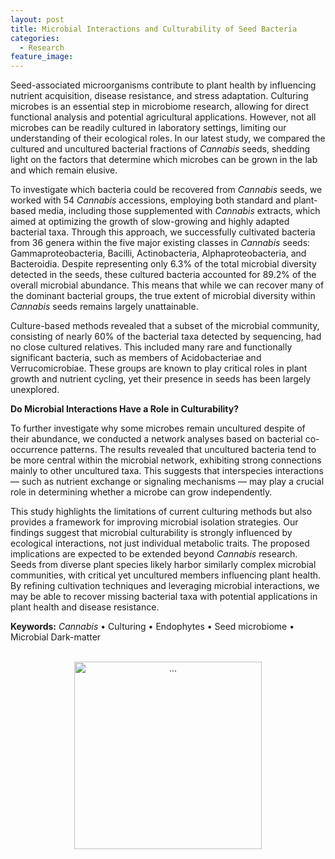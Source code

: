 ```yaml
---
layout: post
title: Microbial Interactions and Culturability of Seed Bacteria
categories:
  - Research
feature_image:
---
```


Seed-associated microorganisms contribute to plant health by influencing nutrient acquisition, disease resistance, and stress adaptation. Culturing microbes is an essential step in microbiome research, allowing for direct functional analysis and potential agricultural applications. However, not all microbes can be readily cultured in laboratory settings, limiting our understanding of their ecological roles. In our latest study, we compared the cultured and uncultured bacterial fractions of _Cannabis_ seeds, shedding light on the factors that determine which microbes can be grown in the lab and which remain elusive. 

To investigate which bacteria could be recovered from _Cannabis_ seeds, we worked with 54 _Cannabis_ accessions, employing both standard and plant-based media, including those supplemented with _Cannabis_ extracts, which aimed at optimizing the growth of slow-growing and highly adapted bacterial taxa. Through this approach, we successfully cultivated bacteria from 36 genera within the five major existing classes in _Cannabis_ seeds: Gammaproteobacteria, Bacilli, Actinobacteria, Alphaproteobacteria, and Bacteroidia. Despite representing only 6.3% of the total microbial diversity detected in the seeds, these cultured bacteria accounted for 89.2% of the overall microbial abundance. This means that while we can recover many of the dominant bacterial groups, the true extent of microbial diversity within _Cannabis_ seeds remains largely unattainable.

Culture-based methods revealed that a subset of the microbial community, consisting of nearly 60% of the bacterial taxa detected by sequencing, had no close cultured relatives. This included many rare and functionally significant bacteria, such as members of Acidobacteriae and Verrucomicrobiae. These groups are known to play critical roles in plant growth and nutrient cycling, yet their presence in seeds has been largely unexplored.

**Do Microbial Interactions Have a Role in Culturability?**

To further investigate why some microbes remain uncultured despite of their abundance, we conducted a network analyses based on bacterial co-occurrence patterns. The results revealed that uncultured bacteria tend to be more central within the microbial network, exhibiting strong connections mainly to other uncultured taxa. This suggests that interspecies interactions — such as nutrient exchange or signaling mechanisms — may play a crucial role in determining whether a microbe can grow independently.

This study highlights the limitations of current culturing methods but also provides a framework for improving microbial isolation strategies. Our findings suggest that microbial culturability is strongly influenced by ecological interactions, not just individual metabolic traits. The proposed implications are expected to be extended beyond _Cannabis_ research. Seeds from diverse plant species likely harbor similarly complex microbial communities, with critical yet uncultured members influencing plant health. By refining cultivation techniques and leveraging microbial interactions, we may be able to recover missing bacterial taxa with potential applications in plant health and disease resistance.

**Keywords:** *Cannabis* • Culturing • Endophytes • Seed microbiome • Microbial Dark-matter

<br>
<center><img src="{{ site.baseurl }}/assets/seeds.png" class="img-thumbnail" width="300" height=auto alt="..."></center>

<!-- Defining the Hidden Bacterial Fraction of Cannabis Seeds -->

<!-- Supported by research at the Institute of Environmental Biotechnology at TU Graz, I am investigating the distinction between cultured and uncultured bacterial fractions in Cannabis sativa seeds. While metagenomic approaches have expanded our understanding of microbial diversity, many seed-associated bacteria remain uncultured, limiting our ability to assess their ecological roles and potential agricultural applications. My work aims to identify which bacterial taxa can be recovered through culturing from Cannabis seeds and uncovering the factors that influence microbial culturability.

Seeds serve as microbial reservoirs, transmitting beneficial bacteria across plant generations. These microbes contribute to plant health by promoting growth, enhancing nutrient uptake, and providing protection against pathogens. However, selective breeding and modern agricultural practices may have altered the composition of seed microbiomes, leading to the loss of key microbial partners. By analyzing bacterial communities from 54 Cannabis genotypes, I investigated the phylogenetic diversity, abundance, and network interactions of both cultured and uncultured seed endophytes.

My findings reveal that while culture-based methods successfully recovered bacteria from five major classes — Gammaproteobacteria, Bacilli, Actinobacteria, Alphaproteobacteria, and Bacteroidia — this fraction represented only 6.3% of the total microbiota. Despite this low diversity, cultured taxa accounted for 89.2% of the microbial abundance, indicating that dominant bacterial groups are more readily culturable, while rare and phylogenetically distinct taxa remain elusive. Among these uncultured groups were Acidobacteriae and Verrucomicrobiae, both associated with plant growth-promoting traits but absent from cultivated isolates.

To understand why certain microbes resist cultivation, I conducted network analyses of microbial interactions. These revealed that uncultured taxa were more central within the seed microbiome, forming highly connected hubs with other uncultured bacteria. This suggests that microbial dependencies—such as nutrient exchange, signaling molecules, or symbiotic relationships—may play a crucial role in culturability. If these microbes rely on interactions with other species for survival, standard isolation techniques may be insufficient to recover them.

By refining cultivation strategies we can work toward recovering ecologically significant bacteria with potential applications in agriculture. This research not only highlights the limitations of current culturing methods but also provides a framework for future microbiome-informed breeding strategies and plant health management. Understanding the interplay between cultured and uncultured bacteria will be key to unlocking the full potential of seed-associated microbes, with implications for both sustainable Cannabis cultivation and broader agricultural systems. -->
